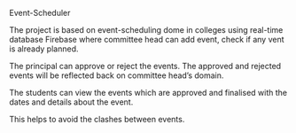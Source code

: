 Event-Scheduler

The project is based on event-scheduling dome in colleges using real-time database Firebase where committee head can add event, check if any vent is already planned.

The principal can approve or reject the events. The approved and rejected events will be reflected back on committee head’s domain. 

The students can view the events which are approved and finalised with the dates and details about the event.

This helps to avoid the clashes between events.

